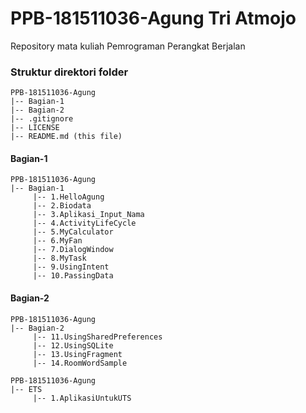 # PPB-181511036-Agung Tri Atmojo
Repository mata kuliah Pemrograman Perangkat Berjalan

### Struktur direktori folder
```
PPB-181511036-Agung
|-- Bagian-1
|-- Bagian-2
|-- .gitignore
|-- LICENSE
|-- README.md (this file)
```

#### Bagian-1

```
PPB-181511036-Agung
|-- Bagian-1
     |-- 1.HelloAgung
     |-- 2.Biodata
     |-- 3.Aplikasi_Input_Nama
     |-- 4.ActivityLifeCycle
     |-- 5.MyCalculator
     |-- 6.MyFan
     |-- 7.DialogWindow
     |-- 8.MyTask
     |-- 9.UsingIntent
     |-- 10.PassingData
```

#### Bagian-2

```
PPB-181511036-Agung
|-- Bagian-2
     |-- 11.UsingSharedPreferences
     |-- 12.UsingSQLite
     |-- 13.UsingFragment
     |-- 14.RoomWordSample
```

```
PPB-181511036-Agung
|-- ETS
     |-- 1.AplikasiUntukUTS
```   






